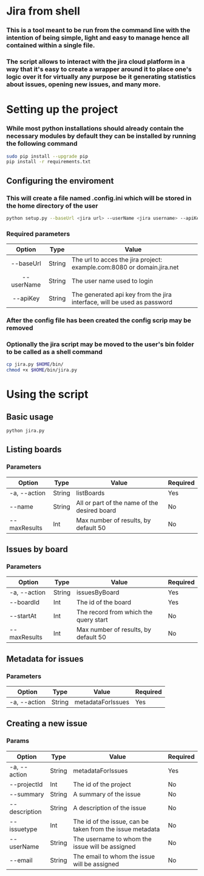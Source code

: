 # Jira from shell 
### This is a tool meant to be run from the  command line with the intention of being simple, light and easy to manage hence all contained within a single file.

### The script allows to interact with the jira cloud platform in a way that it's easy to create a wrapper around it to place one's logic over it for virtually any purpose be it generating statistics about issues, opening new issues, and many more.

# Setting up the project

### While most python installations should already contain the necessary modules by default they can be installed by running the following command
```sh
sudo pip install --upgrade pip
pip install -r requirements.txt
```

## Configuring the enviroment
### This will create a file named .config.ini which will be stored in the home directory of the user
```sh
python setup.py --baseUrl <jira url> --userName <jira username> --apiKey <jira api key>
```

### Required parameters
|   Option   | Type   | Value                                                                   |
|:----------:|--------|-------------------------------------------------------------------------|
| --baseUrl  | String | The url to acces the jira project: example.com:8080 or domain.jira.net  |              |
| --userName | String | The user name used to login                                             |
| --apiKey   | String | The generated api key from the jira interface, will be used as password |

### After the config file has been created the config scrip may be removed

### Optionally the jira script may be moved to the user's bin folder to be called as a shell command  
```sh
cp jira.py $HOME/bin/
chmod +x $HOME/bin/jira.py
```

# Using the script 

## Basic usage
```sh
python jira.py
```

## Listing boards 

### Parameters
| Option       | Type   | Value                                        | Required |
|--------------|--------|----------------------------------------------|----------|
| -a, --action | String | listBoards                                   | Yes      |
| --name       | String | All or part of the name of the desired board | No       |
| --maxResults | Int    | Max number of results, by default 50         | No       |

## Issues by board

### Parameters  
| Option       | Type   | Value                                 | Required |
|--------------|--------|---------------------------------------|----------|
| -a, --action | String | issuesByBoard                         | Yes      |
| --boardId    | Int    | The id of the board                   | Yes      |
| --startAt    | Int    | The record from which the query start | No       |
| --maxResults | Int    | Max number of results, by default 50  | No       |

## Metadata for issues 

### Parameters
| Option       | Type   | Value             | Required |
|--------------|--------|-------------------|----------|
| -a, --action | String | metadataForIssues | Yes      |

## Creating a new issue 

### Params
| Option        | Type   | Value                                                     | Required |
|---------------|--------|-----------------------------------------------------------|----------|
| -a, --action  | String | metadataForIssues                                         | Yes      |
| --projectId   | Int    | The id of the project                                     | No       |
| --summary     | String | A summary of the issue                                    | No       |
| --description | String | A description of the issue                                | No       |
| --issuetype   | Int    | The id of the issue, can be taken from the issue metadata | No       |
| --userName    | String | The username to whom the issue will be assigned           | No       |
| --email       | String | The email to whom the issue will be assigned              | No       |